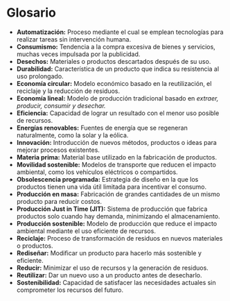 # **Glosario**  

- **Automatización:** Proceso mediante el cual se emplean tecnologías para realizar tareas sin intervención humana.  
- **Consumismo:** Tendencia a la compra excesiva de bienes y servicios, muchas veces impulsada por la publicidad.  
- **Desechos:** Materiales o productos descartados después de su uso.  
- **Durabilidad:** Característica de un producto que indica su resistencia al uso prolongado.  
- **Economía circular:** Modelo económico basado en la reutilización, el reciclaje y la reducción de residuos.  
- **Economía lineal:** Modelo de producción tradicional basado en *extraer, producir, consumir y desechar.*  
- **Eficiencia:** Capacidad de lograr un resultado con el menor uso posible de recursos.  
- **Energías renovables:** Fuentes de energía que se regeneran naturalmente, como la solar y la eólica.  
- **Innovación:** Introducción de nuevos métodos, productos o ideas para mejorar procesos existentes.  
- **Materia prima:** Material base utilizado en la fabricación de productos.  
- **Movilidad sostenible:** Modelos de transporte que reducen el impacto ambiental, como los vehículos eléctricos o compartidos.  
- **Obsolescencia programada:** Estrategia de diseño en la que los productos tienen una vida útil limitada para incentivar el consumo.  
- **Producción en masa:** Fabricación de grandes cantidades de un mismo producto para reducir costos.  
- **Producción Just in Time (JIT):** Sistema de producción que fabrica productos solo cuando hay demanda, minimizando el almacenamiento.  
- **Producción sostenible:** Modelo de producción que reduce el impacto ambiental mediante el uso eficiente de recursos.  
- **Reciclaje:** Proceso de transformación de residuos en nuevos materiales o productos.  
- **Rediseñar:** Modificar un producto para hacerlo más sostenible y eficiente.  
- **Reducir:** Minimizar el uso de recursos y la generación de residuos.  
- **Reutilizar:** Dar un nuevo uso a un producto antes de desecharlo.  
- **Sostenibilidad:** Capacidad de satisfacer las necesidades actuales sin comprometer los recursos del futuro.  
